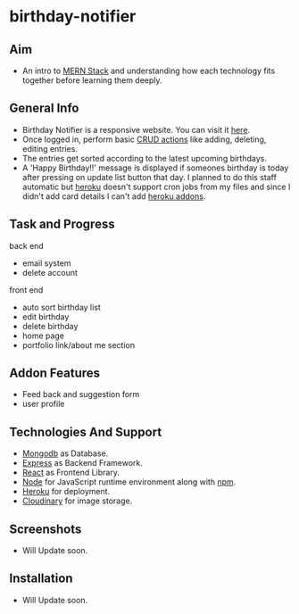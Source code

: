 # birthday-notifier

## Aim
- An intro to [MERN Stack](https://www.geeksforgeeks.org/mern-stack/) and understanding how each technology fits together before learning them deeply.

## General Info
- Birthday Notifier is a responsive website. You can visit it [here](https://birthday-notifier00.herokuapp.com/).
- Once logged in, perform basic [CRUD actions](https://en.wikipedia.org/wiki/Create,_read,_update_and_delete) like adding, deleting, editing entries.
- The entries get sorted according to the latest upcoming birthdays.
- A 'Happy Birthday!!' message is displayed if someones birthday is today after pressing on update list button that day. I planned to do this staff automatic but [heroku](https://en.wikipedia.org/wiki/Heroku) doesn't support cron jobs from my files and since I didn't add card details I can't add [heroku addons](https://devcenter.heroku.com/articles/add-ons).

## Task and Progress
back end
- email system
- delete account

front end
- auto sort birthday list
- edit birthday
- delete birthday
- home page
- portfolio link/about me section

## Addon Features
- Feed back and suggestion form
- user profile

## Technologies And Support
- [Mongodb](https://www.mongodb.com/3) as Database.
- [Express](https://expressjs.com/) as Backend Framework.
- [React](https://reactjs.org/) as Frontend Library.
- [Node](https://nodejs.dev/) for JavaScript runtime environment along with [npm](https://www.npmjs.com/).
- [Heroku](https://www.heroku.com/) for deployment.
- [Cloudinary](https://cloudinary.com/) for image storage.

## Screenshots
- Will Update soon.

## Installation
- Will Update soon.